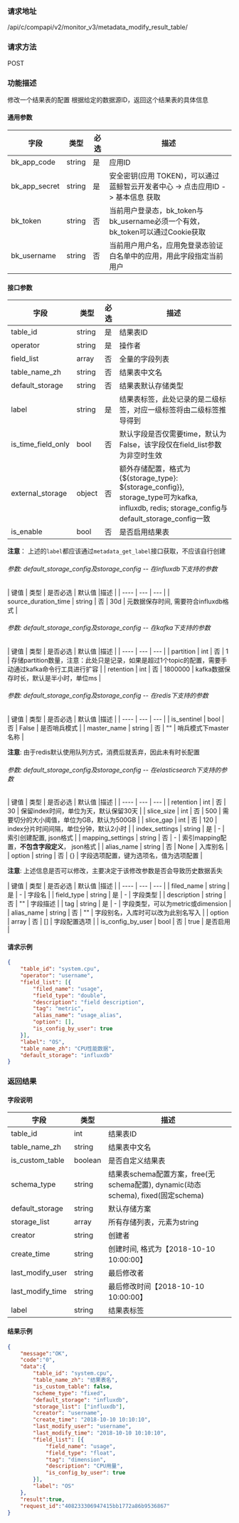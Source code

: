 
### 请求地址

/api/c/compapi/v2/monitor_v3/metadata_modify_result_table/



### 请求方法

POST


### 功能描述

修改一个结果表的配置
根据给定的数据源ID，返回这个结果表的具体信息



#### 通用参数

| 字段 | 类型 | 必选 |  描述 |
|-----------|------------|--------|------------|
| bk_app_code  |  string    | 是 | 应用ID     |
| bk_app_secret|  string    | 是 | 安全密钥(应用 TOKEN)，可以通过 蓝鲸智云开发者中心 -&gt; 点击应用ID -&gt; 基本信息 获取 |
| bk_token     |  string    | 否 | 当前用户登录态，bk_token与bk_username必须一个有效，bk_token可以通过Cookie获取 |
| bk_username  |  string    | 否 | 当前用户用户名，应用免登录态验证白名单中的应用，用此字段指定当前用户 |

#### 接口参数

| 字段           | 类型   | 必选 | 描述        |
| -------------- | ------ | ---- | ----------- |
| table_id  | string | 是   | 结果表ID |
| operator | string | 是 | 操作者 | 
| field_list | array | 否 | 全量的字段列表 | 
| table_name_zh | string | 否 | 结果表中文名 | 
| default_storage | string | 否 | 结果表默认存储类型 | 
| label | string | 是 | 结果表标签，此处记录的是二级标签，对应一级标签将由二级标签推导得到 |
| is_time_field_only | bool | 否 | 默认字段是否仅需要time，默认为False，该字段仅在field_list参数为非空时生效 |
| external_storage | object | 否 | 额外存储配置，格式为{${storage\_type}: ${storage\_config}}, storage\_type可为kafka, influxdb, redis; storage\_config与default\_storage_config一致 |
| is_enable | bool | 否 | 是否启用结果表 |


**注意**： 上述的`label`都应该通过`metadata_get_label`接口获取，不应该自行创建

###### 参数: default\_storage_config及storage_config -- 在influxdb下支持的参数
| 键值 | 类型 | 是否必选 | 默认值 |描述 |
| ---- | --- | --- |
| source\_duration_time | string | 否 | 30d | 元数据保存时间, 需要符合influxdb格式 |

###### 参数: default\_storage_config及storage_config -- 在kafka下支持的参数
| 键值 | 类型 | 是否必选 | 默认值 |描述 |
| ---- | --- | --- |
| partition | int | 否 | 1 | 存储partition数量，注意：此处只是记录，如果是超过1个topic的配置，需要手动通过kafka命令行工具进行扩容 |
| retention | int | 否 | 1800000 | kafka数据保存时长，默认是半小时，单位ms |

###### 参数: default\_storage_config及storage_config -- 在redis下支持的参数
| 键值 | 类型 | 是否必选 | 默认值 |描述 |
| ---- | --- | --- |
| is_sentinel | bool | 否 | False | 是否哨兵模式 |
| master_name | string | 否 | "" | 哨兵模式下master名称 |

**注意**: 由于redis默认使用队列方式，消费后就丢弃，因此未有时长配置

###### 参数: default\_storage_config及storage_config -- 在elasticsearch下支持的参数
| 键值 | 类型 | 是否必选 | 默认值 |描述 |
| ---- | --- | --- |
| retention | int | 否 |  30 |  保留index时间，单位为天，默认保留30天 |
| slice_size | int | 否 | 500 | 需要切分的大小阈值，单位为GB，默认为500GB |
| slice_gap | int | 否 | 120 | index分片时间间隔，单位分钟，默认2小时 |
| index_settings | string | 是 | - | 索引创建配置, json格式 |
| mapping_settings | string | 否 | - | 索引mapping配置，**不包含字段定义**， json格式 |
| alias_name | string | 否 | None | 入库别名 |
| option | string | 否 | {} | 字段选项配置，键为选项名，值为选项配置 |

**注意**: 上述信息是否可以修改，主要决定于该修改参数是否会导致历史数据丢失

| 键值 | 类型 | 是否必选 | 默认值 |描述 |
| ---- | --- | --- |
| filed_name | string | 是 |  - |  字段名 |
| field_type | string | 是 |  - |  字段类型 |
| description | string | 否 |  "" |  字段描述 |
| tag | string | 是 |  - |  字段类型，可以为metric或dimension |
| alias_name | string | 否 |  "" |  字段别名，入库时可以改为此别名写入 |
| option | array | 否 |  [] | 字段配置选项 |
| is_config_by_user | bool | 否 |  true | 是否启用 |

#### 请求示例

```json
{
	"table_id": "system.cpu",
	"operator": "username",
	"field_list": [{
		"filed_name": "usage",
		"field_type": "double",
		"description": "field description",
		"tag": "metric",
        "alias_name": "usage_alias",
		"option": [],
		"is_config_by_user": true
	}],
	"label": "OS",
	"table_name_zh": "CPU性能数据",
	"default_storage": "influxdb"
}
```

### 返回结果

#### 字段说明

| 字段                | 类型   | 描述     |
| ------------------- | ------ | -------- |
| table_id | int | 结果表ID |
| table\_name_zh | string | 结果表中文名 |
| is\_custom_table | boolean | 是否自定义结果表 | 
| schema_type | string | 结果表schema配置方案，free(无schema配置), dynamic(动态schema), fixed(固定schema) | 
| default_storage | string | 默认存储方案 | 
| storage_list | array | 所有存储列表，元素为string | 
| creator | string | 创建者 | 
| create_time | string | 创建时间, 格式为【2018-10-10 10:00:00】| 
| last\_modify_user | string | 最后修改者 | 
| last\_modify_time | string | 最后修改时间【2018-10-10 10:00:00】|
| label | string | 结果表标签 | 
#### 结果示例

```json
{
    "message":"OK",
    "code":"0",
    "data":{
    	"table_id": "system.cpu",
    	"table_name_zh": "结果表名",
    	"is_custom_table": false,
    	"scheme_type": "fixed",
    	"default_storage": "influxdb",
    	"storage_list": ["influxdb"],
    	"creator": "username",
    	"create_time": "2018-10-10 10:10:10",
    	"last_modify_user": "username",
    	"last_modify_time": "2018-10-10 10:10:10",
    	"field_list": [{
    		"field_name": "usage",
    		"field_type": "float",
    		"tag": "dimension",
    		"description": "CPU用量",
    		"is_config_by_user": true
    	}],
    	"label": "OS"
    },
    "result":true,
    "request_id":"408233306947415bb1772a86b9536867"
}
```